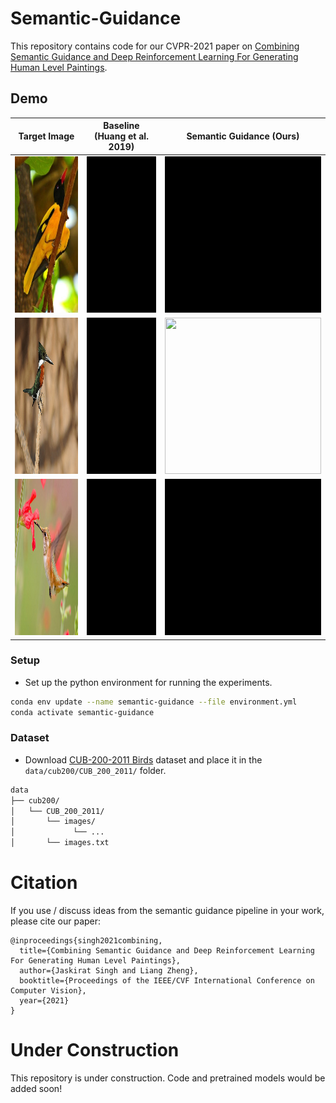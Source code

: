 # Semantic-Guidance
This repository contains code for our CVPR-2021 paper on [Combining Semantic Guidance and Deep Reinforcement Learning For Generating Human Level Paintings](https://arxiv.org/pdf/2011.12589.pdf).

## Demo
| Target Image     | Baseline (Huang et al. 2019) | Semantic Guidance (Ours)  |
|:-------------:|:-------------:|:-------------:|
|<img src="assets/target_bird_5602.png" width="250" height="250"/>|<img src="./assets/bird_5602.gif" width="250" height="250" />|<img src="./assets/sg_bird_5602.gif" width="250" height="250"/>|
|<img src="assets/target_bird_4648.png" width="250" height="250"/>|<img src="./assets/bird_4648.gif" width="250" height="250"/>|<img src="./assets/sg_bird_4648.gif" width="250" height="250"/>|
|<img src="assets/target_bird_4008.png" width="250" height="250"/>|<img src="./assets/bird_4008.gif" width="250" height="250"/>|<img src="./assets/sg_bird_4008.gif" width="250" height="250"/>|


### Setup

* Set up the python environment for running the experiments.
```bash
conda env update --name semantic-guidance --file environment.yml
conda activate semantic-guidance
```

### Dataset
* Download [CUB-200-2011 Birds](http://www.vision.caltech.edu/visipedia/CUB-200.html) dataset and place it in the `data/cub200/CUB_200_2011/` folder.
```bash
data
├── cub200/
│   └── CUB_200_2011/
│       └── images/
│             └── ...
│       └── images.txt
```


# Citation

If you use / discuss ideas from the semantic guidance pipeline in your work, please cite our paper:
```
@inproceedings{singh2021combining,
  title={Combining Semantic Guidance and Deep Reinforcement Learning For Generating Human Level Paintings},
  author={Jaskirat Singh and Liang Zheng},
  booktitle={Proceedings of the IEEE/CVF International Conference on Computer Vision},
  year={2021}
}

```

# Under Construction

This repository is under construction. Code and pretrained models would be added soon!
